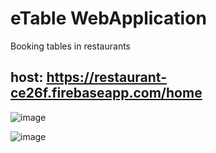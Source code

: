 # eTable WebApplication

Booking tables in restaurants

## host: https://restaurant-ce26f.firebaseapp.com/home

![image](https://user-images.githubusercontent.com/78599029/169875188-f7738c27-b552-4490-be5d-a0a9488281ac.png)

![image](https://user-images.githubusercontent.com/78599029/169876331-dfb78d37-34a3-48ef-9fcd-d5d68ca22df1.png)

